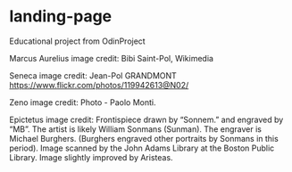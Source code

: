 # landing-page
Educational project from OdinProject

Marcus Aurelius image credit: Bibi Saint-Pol, Wikimedia

Seneca image credit: Jean-Pol GRANDMONT https://www.flickr.com/photos/119942613@N02/

Zeno image credit: Photo - Paolo Monti. 

Epictetus image credit: Frontispiece drawn by “Sonnem.” and engraved by “MB”. The artist is likely William Sonmans (Sunman). The engraver is Michael Burghers. (Burghers engraved other portraits by Sonmans in this period).
Image scanned by the John Adams Library at the Boston Public Library. Image slightly improved by Aristeas.